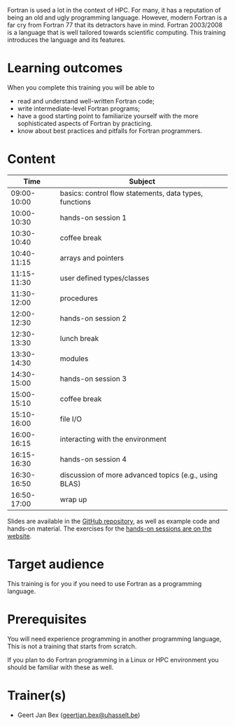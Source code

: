 Fortran is used a lot in the context of HPC.  For many, it has a
reputation of being an old and ugly programming language.  However,
modern Fortran is a far cry from Fortran 77 that its detractors have
in mind.  Fortran 2003/2008 is a language that is well tailored
towards scientific computing.  This training introduces the language
and its features.


# Learning outcomes

When you complete this training you will be able to

  * read and understand well-written Fortran code;
  * write intermediate-level Fortran programs;
  * have a good starting point to familiarize yourself with the more
    sophisticated aspects of Fortran by practicing.
  * know about best practices and pitfalls for Fortran programmers.


# Content

  | Time        | Subject                                                |
  |-------------|--------------------------------------------------------|
  | 09:00-10:00 | basics: control flow statements, data types, functions |
  | 10:00-10:30 | hands-on session 1 |
  | 10:30-10:40 | coffee break |
  | 10:40-11:15 | arrays and pointers |
  | 11:15-11:30 | user defined types/classes |
  | 11:30-12:00 | procedures |
  | 12:00-12:30 | hands-on session 2 |
  | 12:30-13:30 | lunch break |
  | 13:30-14:30 | modules |
  | 14:30-15:00 | hands-on session 3 |
  | 15:00-15:10 | coffee break |
  | 15:10-16:00 | file I/O |
  | 16:00-16:15 | interacting with the environment |
  | 16:15-16:30 | hands-on session 4 |
  | 16:30-16:50 | discussion of more advanced topics (e.g., using BLAS) |
  | 16:50-17:00 | wrap up |

Slides are available in the
 [GitHub repository](https://github.com/gjbex/Fortran-for-programmers),
as well as example code and hands-on material.  The exercises for the
[hands-on sessions are on the website](hands-on/README.md).


# Target audience

This training is for you if you need to use Fortran as a programming
language.


# Prerequisites

You will need experience programming in another programming language,
This is not a training that starts from scratch.

If you plan to do Fortran programming in a Linux or HPC environment you should
be familiar with these as well.


# Trainer(s)

  * Geert Jan Bex ([geertjan.bex@uhasselt.be](mailto:geertjan.bex@uhasselt.be))
